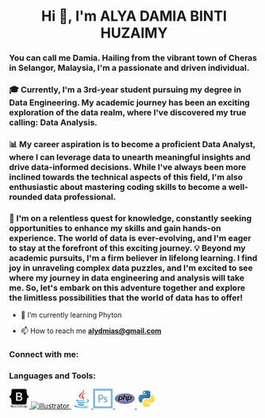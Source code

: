 <h1 align="center">Hi 👋, I'm ALYA DAMIA BINTI HUZAIMY</h1>
<h3 > You can call me Damia. Hailing from the vibrant town of Cheras in Selangor, Malaysia, I'm a passionate and driven individual.</h3> 
<h3> 🎓 Currently, I'm a 3rd-year student pursuing my degree in Data Engineering. My academic journey has been an exciting exploration of the data realm, where I've discovered my true calling: Data Analysis.</h3>
<h3> 📊 My career aspiration is to become a proficient Data Analyst, where I can leverage data to unearth meaningful insights and drive data-informed decisions. While I've always been more inclined towards the technical aspects of this field, I'm also enthusiastic about mastering coding skills to become a well-rounded data professional.</h3> 
<h3>🚀 I'm on a relentless quest for knowledge, constantly seeking opportunities to enhance my skills and gain hands-on experience. The world of data is ever-evolving, and I'm eager to stay at the forefront of this exciting journey. 💡 Beyond my academic pursuits, I'm a firm believer in lifelong learning. I find joy in unraveling complex data puzzles, and I'm excited to see where my journey in data engineering and analysis will take me. So, let's embark on this adventure together and explore the limitless possibilities that the world of data has to offer!</h3>

- 🌱 I’m currently learning Phyton

- 📫 How to reach me **alydmias@gmail.com**

<h3 align="left">Connect with me:</h3>
<p align="left">
</p>

<h3 align="left">Languages and Tools:</h3>
<p align="left"> <a href="https://getbootstrap.com" target="_blank" rel="noreferrer"> <img src="https://raw.githubusercontent.com/devicons/devicon/master/icons/bootstrap/bootstrap-plain-wordmark.svg" alt="bootstrap" width="40" height="40"/> </a> <a href="https://www.adobe.com/in/products/illustrator.html" target="_blank" rel="noreferrer"> <img src="https://www.vectorlogo.zone/logos/adobe_illustrator/adobe_illustrator-icon.svg" alt="illustrator" width="40" height="40"/> </a> <a href="https://www.java.com" target="_blank" rel="noreferrer"> <img src="https://raw.githubusercontent.com/devicons/devicon/master/icons/java/java-original.svg" alt="java" width="40" height="40"/> </a> <a href="https://www.photoshop.com/en" target="_blank" rel="noreferrer"> <img src="https://raw.githubusercontent.com/devicons/devicon/master/icons/photoshop/photoshop-line.svg" alt="photoshop" width="40" height="40"/> </a> <a href="https://www.php.net" target="_blank" rel="noreferrer"> <img src="https://raw.githubusercontent.com/devicons/devicon/master/icons/php/php-original.svg" alt="php" width="40" height="40"/> </a> <a href="https://www.python.org" target="_blank" rel="noreferrer"> <img src="https://raw.githubusercontent.com/devicons/devicon/master/icons/python/python-original.svg" alt="python" width="40" height="40"/> </a> </p>
